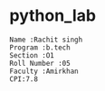 # python_lab
```
Name :Rachit singh
Program :b.tech
Section :O1
Roll Number :05
Faculty :Amirkhan
CPI:7.8
```
